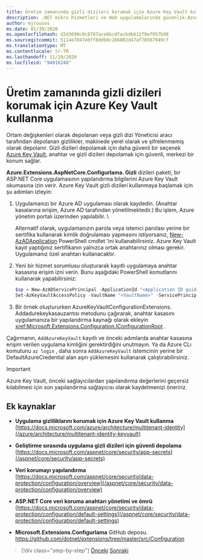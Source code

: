```yaml
---
title: Üretim zamanında gizli dizileri korumak için Azure Key Vault kullanma
description: .NET mikro hizmetleri ve Web uygulamalarında güvenlik-Azure Key Vault, yöneticiler tarafından tamamen denetlenen uygulama gizli dizilerini işlemenin mükemmel bir yoludur. Yöneticiler, geliştiricilerin bunları işlemesi gerekmeden geliştirme değerlerini de atayabilir ve iptal edebilir.
author: mjrousos
ms.date: 01/30/2020
ms.openlocfilehash: d2d3690c0c8787ace6bcdfacbdb612f9ef957b98
ms.sourcegitcommit: 5114e7847e0ff8ddb8c266802d47af78567949cf
ms.translationtype: MT
ms.contentlocale: tr-TR
ms.lasthandoff: 11/19/2020
ms.locfileid: "94916248"
---
```

# <a name="use-azure-key-vault-to-protect-secrets-at-production-time"></a>Üretim zamanında gizli dizileri korumak için Azure Key Vault kullanma

Ortam değişkenleri olarak depolanan veya gizli dizi Yöneticisi aracı tarafından depolanan gizlilikler, makinede yerel olarak ve şifrelenmemiş olarak depolanır. Gizli dizileri depolamak için daha güvenli bir seçenek [Azure Key Vault](https://azure.microsoft.com/services/key-vault/), anahtar ve gizli dizileri depolamak için güvenli, merkezi bir konum sağlar.

**Azure.Extensions.AspNetCore.Configurlama. Gizli** dizileri paketi, bir ASP.NET Core uygulamasının yapılandırma bilgilerini Azure Key Vault okumasına izin verir. Azure Key Vault gizli dizileri kullanmaya başlamak için şu adımları izleyin:

1. Uygulamanızı bir Azure AD uygulaması olarak kaydedin. (Anahtar kasalarına erişim, Azure AD tarafından yönetilmektedir.) Bu işlem, Azure yönetim portalı üzerinden yapılabilir. \

   Alternatif olarak, uygulamanızın parola veya istemci parolası yerine bir sertifika kullanarak kimlik doğrulaması yapmasını istiyorsanız, [New-AzADApplication](/powershell/module/az.resources/new-azadapplication) PowerShell cmdlet 'ini kullanabilirsiniz. Azure Key Vault kayıt yaptığınız sertifikanın yalnızca ortak anahtarınız olması gerekir. Uygulamanız özel anahtarı kullanacaktır.

2. Yeni bir hizmet sorumlusu oluşturarak kayıtlı uygulamaya anahtar kasasına erişim izni verin. Bunu aşağıdaki PowerShell komutlarını kullanarak yapabilirsiniz:

   ```powershell
   $sp = New-AzADServicePrincipal -ApplicationId "<Application ID guid>"
   Set-AzKeyVaultAccessPolicy -VaultName "<VaultName>" -ServicePrincipalName $sp.ServicePrincipalNames[0] -PermissionsToSecrets all -ResourceGroupName "<KeyVault Resource Group>"
   ```

3. Bir örnek oluştururken AzureKeyVaultConfigurationExtensions. Addadurekeykasauzantısı metodunu çağırarak, anahtar kasasını uygulamanıza bir yapılandırma kaynağı olarak ekleyin <xref:Microsoft.Extensions.Configuration.IConfigurationRoot> .

Çağırmanın, `AddAzureKeyVault` kayıtlı ve önceki adımlarda anahtar kasasına erişim verilen uygulama kimliğini gerektirdiğini unutmayın. Ya da Azure CLı komutunu `az login` , daha sonra `AddAzureKeyVault` istemcinin yerine bir DefaultAzureCredential alan aşırı yüklemesini kullanarak çalıştırabilirsiniz.

> [!IMPORTANT]
> Azure Key Vault, önceki sağlayıcılardan yapılandırma değerlerini geçersiz kılabilmesi için son yapılandırma sağlayıcısı olarak kaydetmenizi öneririz.

## <a name="additional-resources"></a>Ek kaynaklar

- **Uygulama gizliliklarını korumak için Azure Key Vault kullanma** \
  [https://docs.microsoft.com/azure/architecture/multitenant-identity](/azure/architecture/multitenant-identity-keyvault)

- **Geliştirme sırasında uygulama gizli dizileri için güvenli depolama** \
  [https://docs.microsoft.com/aspnet/core/security/app-secrets](/aspnet/core/security/app-secrets)

- **Veri korumayı yapılandırma** \
  [https://docs.microsoft.com/aspnet/core/security/data-protection/configuration/overview](/aspnet/core/security/data-protection/configuration/overview)

- **ASP.NET Core veri koruma anahtarı yönetimi ve ömrü** \
  [https://docs.microsoft.com/aspnet/core/security/data-protection/configuration/default-settings](/aspnet/core/security/data-protection/configuration/default-settings)

- **Microsoft.Extensions.Configurlama** GitHub deposu. \
  <https://github.com/dotnet/extensions/tree/master/src/Configuration>

>[!div class="step-by-step"]
>[Önceki](developer-app-secrets-storage.md) 
> [Sonraki](../key-takeaways.md)
